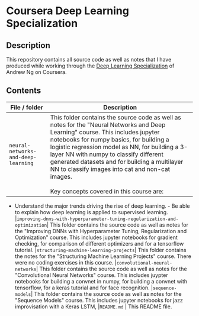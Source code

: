 # Coursera Deep Learning Specialization

## Description
This repository contains all source code as well as notes that I have produced while working through the [Deep Learning Specialization](https://www.coursera.org/specializations/deep-learning) of Andrew Ng on Coursera.

## Contents

| File / folder                         | Description 
|-----------------------------------|-----------------------------------------------------------------
|`neural-networks-and-deep-learning`| This folder contains the source code as well as notes for the "Neural Networks and Deep Learning" course. This includes jupyter notebooks for numpy basics, for building a logistic regression model as NN, for building a 3-layer NN with numpy to classify different generated datasets and for building a multilayer NN to classify images into cat and non-cat images. <br><br> Key concepts covered in this course are: 
- Understand the major trends driving the rise of deep learning. - Be able to explain how deep learning is applied to supervised learning.
|`improving-dnns-with-hyperparameter-tuning-regularization-and-optimization`| This folder contains the source code as well as notes for the "Improving DNNs with Hyperparameter Tuning, Regularization and Optimization" course. This includes jupyter notebooks for gradient checking, for comparison of different optimizers and for a tensorflow tutorial.
|`structuring-machine-learning-projects`| This folder contains the notes for the "Structuring Machine Learning Projects" course. There were no coding exercises in this course.
|`convolutional-neural-networks`| This folder contains the source code as well as notes for the "Convolutional Neural Networks" course. This includes juypter notebooks for building a convnet in numpy, for building a convnet with tensorflow, for a keras tutorial and for face recognition.
|`sequence-models`| This folder contains the source code as well as notes for the "Sequence Models" course. This includes jupyter notebooks for jazz improvisation with a Keras LSTM,
|`README.md`                        | This README file.
